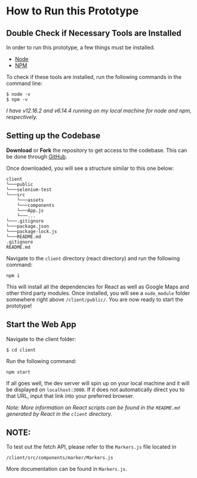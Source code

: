 # How to Run this Prototype

## Double Check if Necessary Tools are Installed

In order to run this prototype, a few things must be installed.
- [Node](https://nodejs.org/en/)
- [NPM](https://www.npmjs.com/)

To check if these tools are installed, run the following commands in the command line:
```
$ node -v
$ npm -v
```
*I have v12.16.2 and v6.14.4 running on my local machine for node and npm, respectively.*

## Setting up the Codebase

**Download** or **Fork** the repository to get access to the codebase. This can be done through [GitHub](https://github.com/julianryorex/gmaps).

Once downloaded, you will see a structure similar to this one below:

```
client
└───public
└───selenium-test
└───src
    └───assets
    └───components
    └───App.js
    └───...
└───.gitignore
└───package.json
└───package-lock.js
└───README.md
.gitignore
README.md
```

Navigate to the `client` directory (react directory) and run the following command:

```
npm i 
```

This will install all the dependencies for React as well as Google Maps and other third party modules.
Once installed, you will see a `node_module` folder somewhere right above `/client/public/`. You are now ready to start the prototype!

## Start the Web App

Navigate to the client folder: 

```
$ cd client
```

Run the following command: 

```
npm start
```

If all goes well, the dev server will spin up on your local machine and it will be displayed on `localhost:3000`. If it does not automatically direct you to that URL, input that link into your preferred browser.

*Note: More information on React scripts can be found in the `README.md` generated by React in the `client` directory.*

## NOTE:
To test out the fetch API, please refer to the `Markers.js` file located in 

```
/client/src/components/marker/Markers.js
```

More documentation can be found in `Markers.js`.